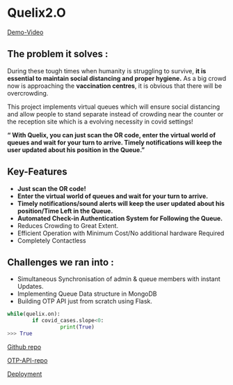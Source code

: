 # Quelix2.O

[Demo-Video]()

## The problem it solves :
During these tough times when humanity is struggling to survive, **it is essential to maintain social distancing and proper hygiene.** As a big crowd now is approaching the **vaccination centres**, it is obvious that there will be overcrowding.

This project implements virtual queues which will ensure social distancing and allow people to stand separate instead of crowding near the counter or the reception site which is a evolving necessity in covid settings!

**“ With Quelix, you can just scan the OR code, enter the virtual world of queues and wait for your turn to arrive. Timely notifications will keep the user updated about his position in the Queue.”**

## Key-Features
- **Just scan the OR code!**
- **Enter the virtual world of queues and wait for your turn to arrive.** 
- **Timely notifications/sound alerts will keep the user updated about his position/Time Left in the Queue.**
- **Automated Check-in Authentication System for Following the Queue.**
- Reduces Crowding to Great Extent.
- Efficient Operation with Minimum Cost/No additional hardware Required
- Completely Contactless

## Challenges we ran into :
- Simultaneous Synchronisation of admin & queue members with instant Updates.
- Implementing Queue Data structure in MongoDB
- Building OTP API just from scratch using Flask.

```python
while(quelix.on):
        if covid_cases.slope<0:
                 print(True)
>>> True
```

[Github repo](https://github.com/Dart9000/Quelix2.0)

[OTP-API-repo](https://github.com/Dart9000/OTP-flask-API)

[Deployment](https://quelix.herokuapp.com/)
